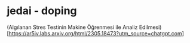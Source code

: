 # jedai - doping
(Algılanan Stres Testinin Makine Öğrenmesi ile Analiz Edilmesi)[https://ar5iv.labs.arxiv.org/html/2305.18473?utm_source=chatgpt.com]
